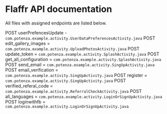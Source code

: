 # Flaffr API documentation

All files with assigned endpoints are listed below.

POST userPrefencesUpdate - ```com.potenza.example.activity.UserDataPreferencesActivity.java```
POST edit_gallery_images = ```com.potenza.example.activity.UploadPhotosActivity.java```
POST update_token = ```com.potenza.example.activity.SplashActivity.java```
POST get_all_configuration = ```com.potenza.example.activity.SplashActivity.java```
POST send_email = ```com.potenza.example.activity.SingUpActivity.java```
POST email_verification = ```com.potenza.example.activity.SingUpActivity.java```
POST register = ```com.potenza.example.activity.SingUpActivity.java```
POST verified_referal_code = ```com.potenza.example.activity.ReferralCheckActivity.java```
POST all_languages = ```com.potenza.example.activity.LoginOrSignUpActivity.java```
POST loginwithfb = ```com.potenza.example.activity.LoginOrSignUpActivity.java```